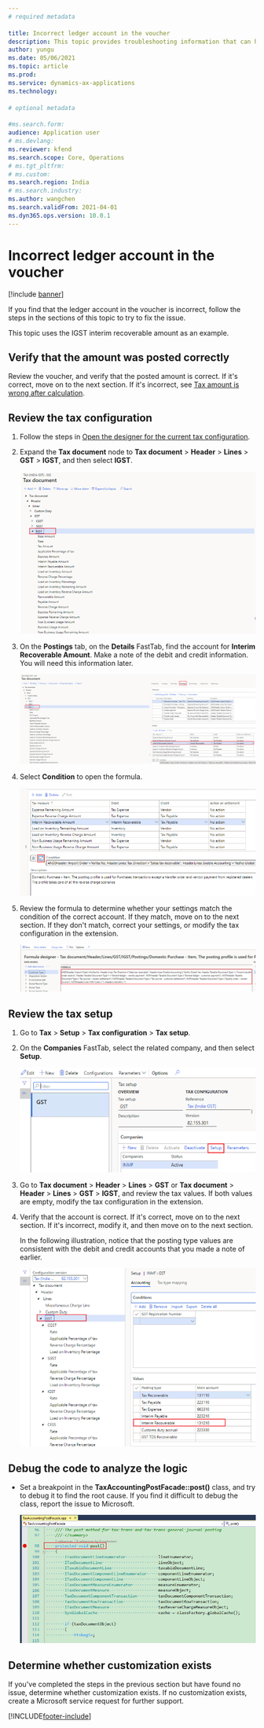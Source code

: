 ```yaml
---
# required metadata

title: Incorrect ledger account in the voucher
description: This topic provides troubleshooting information that can help when the ledger account in the voucher is incorrect.
author: yungu
ms.date: 05/06/2021
ms.topic: article
ms.prod: 
ms.service: dynamics-ax-applications
ms.technology: 

# optional metadata

#ms.search.form:
audience: Application user
# ms.devlang: 
ms.reviewer: kfend
ms.search.scope: Core, Operations
# ms.tgt_pltfrm: 
# ms.custom: 
ms.search.region: India
# ms.search.industry: 
ms.author: wangchen
ms.search.validFrom: 2021-04-01
ms.dyn365.ops.version: 10.0.1
---
```


# Incorrect ledger account in the voucher

[!include [banner](../includes/banner.md)]

If you find that the ledger account in the voucher is incorrect, follow the steps in the sections of this topic to try to fix the issue.

This topic uses the IGST interim recoverable amount as an example.

## Verify that the amount was posted correctly

Review the voucher, and verify that the posted amount is correct. If it's correct, move on to the next section. If it's incorrect, see [Tax amount is wrong after calculation](apac-ind-GST-troubleshooting-tax-amount-wrong-after-calculation.md).

## Review the tax configuration

1. Follow the steps in [Open the designer for the current tax configuration](apac-ind-GST-troubleshooting-open-designer-current-used-tax-configuration.md).
2. Expand the **Tax document** node to **Tax document** \> **Header** \> **Lines** \> **GST** \> **IGST**, and then select **IGST**.

    [![Expanded Tax document node](./media/ledger-account-voucher-wrong-Picture1.png)](./media/ledger-account-voucher-wrong-Picture1.png)

3. On the **Postings** tab, on the **Details** FastTab, find the account for **Interim Recoverable Amount**. Make a note of the debit and credit information. You will need this information later.

    [![Interim Recoverable Amount on the Details FastTab](./media/ledger-account-voucher-wrong-Picture2.png)](./media/ledger-account-voucher-wrong-Picture2.png)

4. Select **Condition** to open the formula.

    [![Condition button on the Details FastTab](./media/ledger-account-voucher-wrong-Picture3.png)](./media/ledger-account-voucher-wrong-Picture3.png)

5. Review the formula to determine whether your settings match the condition of the correct account. If they match, move on to the next section. If they don't match, correct your settings, or modify the tax configuration in the extension.

    [![Formula](./media/ledger-account-voucher-wrong-Picture4.png)](./media/ledger-account-voucher-wrong-Picture4.png)

## Review the tax setup

1. Go to **Tax** \> **Setup** \> **Tax configuration** \> **Tax setup**.
2. On the **Companies** FastTab, select the related company, and then select **Setup**.

    [![Setup button on the Tax setup page](./media/ledger-account-voucher-wrong-Picture5.png)](./media/ledger-account-voucher-wrong-Picture5.png)

3. Go to **Tax document** \> **Header** \> **Lines** \> **GST** or **Tax document** \> **Header** \> **Lines** \> **GST** \> **IGST**, and review the tax values. If both values are empty, modify the tax configuration in the extension.
5. Verify that the account is correct. If it's correct, move on to the next section. If it's incorrect, modify it, and then move on to the next section.

    In the following illustration, notice that the posting type values are consistent with the debit and credit accounts that you made a note of earlier.

    [![Posting type values](./media/ledger-account-voucher-wrong-Picture6.png)](./media/ledger-account-voucher-wrong-Picture6.png)

## Debug the code to analyze the logic

- Set a breakpoint in the **TaxAccountingPostFacade::post()** class, and try to debug it to find the root cause. If you find it difficult to debug the class, report the issue to Microsoft.

    [![Breakpoint in the TaxAccountingPostFacade::post() class](./media/ledger-account-voucher-wrong-Picture7.png)](./media/ledger-account-voucher-wrong-Picture7.png)

## Determine whether customization exists

If you've completed the steps in the previous section but have found no issue, determine whether customization exists. If no customization exists, create a Microsoft service request for further support.

[!INCLUDE[footer-include](../../includes/footer-banner.md)]
